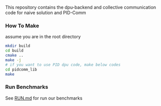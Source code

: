 This repository contains the dpu-backend and collective communication code for naive solution and PID-Comm


### How To Make

assume you are in the root directory 
```bash
mkdir build
cd build
cmake ..
make -j
# if you want to use PID dpu code, make below codes
cd pidcomm_lib
make
```

### Run Benchmarks
See [RUN.md](./benchmarks/RUN.md) for run our benchmarks

